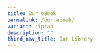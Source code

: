```yaml
---
title: Our eBook
permalink: /our-ebook/
variant: tiptap
description: ""
third_nav_title: Our Library
---
```

